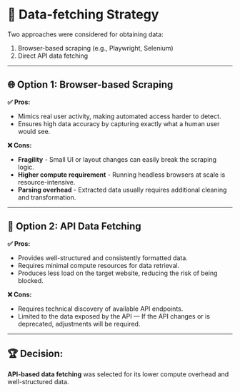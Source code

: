 # 📡 Data-fetching Strategy

Two approaches were considered for obtaining data:

1. Browser-based scraping (e.g., Playwright, Selenium)  
2. Direct API data fetching

---

## 🌐 Option 1: Browser-based Scraping

**✅ Pros:**
- Mimics real user activity, making automated access harder to detect.
- Ensures high data accuracy by capturing exactly what a human user would see.

**❌ Cons:**
- **Fragility** - Small UI or layout changes can easily break the scraping logic.
- **Higher compute requirement** - Running headless browsers at scale is resource-intensive.
- **Parsing overhead** - Extracted data usually requires additional cleaning and transformation.

---

## 🔗 Option 2: API Data Fetching

**✅ Pros:**
- Provides well-structured and consistently formatted data.
- Requires minimal compute resources for data retrieval.
- Produces less load on the target website, reducing the risk of being blocked.

**❌ Cons:**
- Requires technical discovery of available API endpoints.
- Limited to the data exposed by the API — If the API changes or is deprecated, adjustments will be required.

---

## 🏆 Decision:

**API-based data fetching** was selected for its lower compute overhead and well-structured data.
